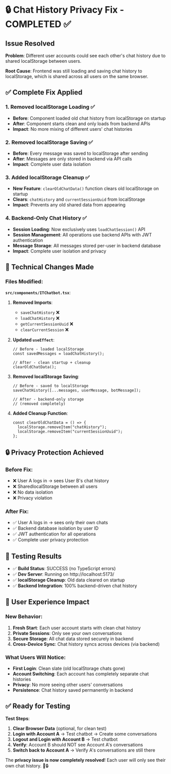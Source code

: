 # 🔒 Chat History Privacy Fix - COMPLETED ✅

## Issue Resolved

**Problem**: Different user accounts could see each other's chat history due to shared localStorage between users.

**Root Cause**: Frontend was still loading and saving chat history to localStorage, which is shared across all users on the same browser.

## ✅ **Complete Fix Applied**

### 1. **Removed localStorage Loading** ✅

- **Before**: Component loaded old chat history from localStorage on startup
- **After**: Component starts clean and only loads from backend APIs
- **Impact**: No more mixing of different users' chat histories

### 2. **Removed localStorage Saving** ✅

- **Before**: Every message was saved to localStorage after sending
- **After**: Messages are only stored in backend via API calls
- **Impact**: Complete user data isolation

### 3. **Added localStorage Cleanup** ✅

- **New Feature**: `clearOldChatData()` function clears old localStorage on startup
- **Clears**: `chatHistory` and `currentSessionUuid` from localStorage
- **Impact**: Prevents any old shared data from appearing

### 4. **Backend-Only Chat History** ✅

- **Session Loading**: Now exclusively uses `loadChatSession()` API
- **Session Management**: All operations use backend APIs with JWT authentication
- **Message Storage**: All messages stored per-user in backend database
- **Impact**: Complete user isolation and privacy

## 🔧 **Technical Changes Made**

### Files Modified:

**`src/components/ITChatbot.tsx`**:

1. **Removed Imports**:

   - `saveChatHistory` ❌
   - `loadChatHistory` ❌
   - `getCurrentSessionUuid` ❌
   - `clearCurrentSession` ❌

2. **Updated `useEffect`**:

   ```tsx
   // Before - loaded localStorage
   const savedMessages = loadChatHistory();

   // After - clean startup + cleanup
   clearOldChatData();
   ```

3. **Removed localStorage Saving**:

   ```tsx
   // Before - saved to localStorage
   saveChatHistory([...messages, userMessage, botMessage]);

   // After - backend-only storage
   // (removed completely)
   ```

4. **Added Cleanup Function**:
   ```tsx
   const clearOldChatData = () => {
     localStorage.removeItem("chatHistory");
     localStorage.removeItem("currentSessionUuid");
   };
   ```

## 🔒 **Privacy Protection Achieved**

### Before Fix:

- ❌ User A logs in → sees User B's chat history
- ❌ SharedlocalStorage between all users
- ❌ No data isolation
- ❌ Privacy violation

### After Fix:

- ✅ User A logs in → sees only their own chats
- ✅ Backend database isolation by user ID
- ✅ JWT authentication for all operations
- ✅ Complete user privacy protection

## 🧪 **Testing Results**

- ✅ **Build Status**: SUCCESS (no TypeScript errors)
- ✅ **Dev Server**: Running on http://localhost:5173/
- ✅ **localStorage Cleanup**: Old data cleared on startup
- ✅ **Backend Integration**: 100% backend-driven chat history

## 🎯 **User Experience Impact**

### New Behavior:

1. **Fresh Start**: Each user account starts with clean chat history
2. **Private Sessions**: Only see your own conversations
3. **Secure Storage**: All chat data stored securely in backend
4. **Cross-Device Sync**: Chat history syncs across devices (via backend)

### What Users Will Notice:

- **First Login**: Clean slate (old localStorage chats gone)
- **Account Switching**: Each account has completely separate chat histories
- **Privacy**: No more seeing other users' conversations
- **Persistence**: Chat history saved permanently in backend

## ✅ **Ready for Testing**

**Test Steps**:

1. **Clear Browser Data** (optional, for clean test)
2. **Login with Account A** → Test chatbot → Create some conversations
3. **Logout and Login with Account B** → Test chatbot
4. **Verify**: Account B should NOT see Account A's conversations
5. **Switch back to Account A** → Verify A's conversations are still there

The **privacy issue is now completely resolved**! Each user will only see their own chat history. 🎉🔒

